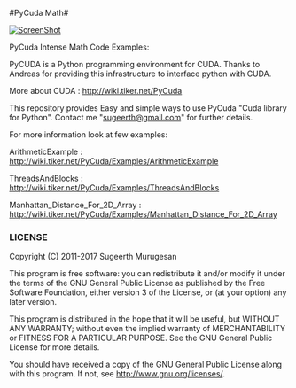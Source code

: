 #PyCuda Math# 

[![ScreenShot](http://www.bu.edu/pasi/files/2010/10/pycuda-workflow2.png)]()

PyCuda Intense Math Code Examples: 

PyCUDA is a Python programming environment for CUDA. Thanks to Andreas for providing this infrastructure to interface python with CUDA. 

More about CUDA : http://wiki.tiker.net/PyCuda

This repository provides Easy and simple ways to use PyCuda "Cuda library for Python". Contact me "sugeerth@gmail.com" for further details. 

For more information look at few examples:

ArithmeticExample : http://wiki.tiker.net/PyCuda/Examples/ArithmeticExample

ThreadsAndBlocks : http://wiki.tiker.net/PyCuda/Examples/ThreadsAndBlocks

Manhattan_Distance_For_2D_Array : http://wiki.tiker.net/PyCuda/Examples/Manhattan_Distance_For_2D_Array


### LICENSE

Copyright (C) 2011-2017 Sugeerth Murugesan 

This program is free software: you can redistribute it and/or modify
it under the terms of the GNU General Public License as published by
the Free Software Foundation, either version 3 of the License, or
(at your option) any later version.

This program is distributed in the hope that it will be useful,
but WITHOUT ANY WARRANTY; without even the implied warranty of
MERCHANTABILITY or FITNESS FOR A PARTICULAR PURPOSE.  See the
GNU General Public License for more details.

You should have received a copy of the GNU General Public License
along with this program.  If not, see <http://www.gnu.org/licenses/>.
